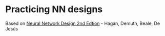 # Practicing NN designs
Based on [Neural Network Design 2nd Edtion](https://hagan.okstate.edu/nnd.html) - Hagan, Demuth, Beale, De Jesús
